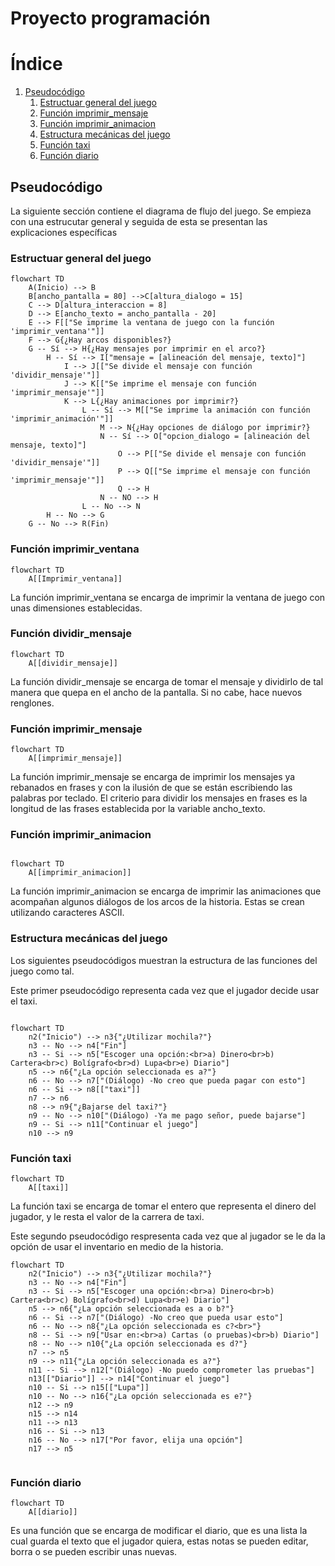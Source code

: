 # Proyecto programación
# Índice
1. [Pseudocódigo](#pseudocódigo)
    1. [Estructuar general del juego](#estructuar-general-del-juego)
    2. [Función imprimir_mensaje](#función-imprimir_mensaje)
    3. [Función imprimir_animacion](#función-imprimir_animacion)
    4. [Estructura mecánicas del juego](#estructura-mecanicas-del-juego)
    5. [Función taxi](#función-taxi)
    6. [Función diario](#función-diario)

## Pseudocódigo
La siguiente sección contiene el diagrama de flujo del juego. Se empieza con una estrucutar general y seguida de esta se presentan las explicaciones específicas
### Estructuar general del juego
```mermaid
flowchart TD
    A(Inicio) --> B
    B[ancho_pantalla = 80] -->C[altura_dialogo = 15]
    C --> D[altura_interaccion = 8]
    D --> E[ancho_texto = ancho_pantalla - 20]
    E --> F[["Se imprime la ventana de juego con la función 'imprimir_ventana'"]]
    F --> G{¿Hay arcos disponibles?}
    G -- Sí --> H{¿Hay mensajes por imprimir en el arco?}
        H -- Sí --> I["mensaje = [alineación del mensaje, texto]"]
            I --> J[["Se divide el mensaje con función 'dividir_mensaje'"]]
            J --> K[["Se imprime el mensaje con función 'imprimir_mensaje'"]]
            K --> L{¿Hay animaciones por imprimir?}
                L -- Sí --> M[["Se imprime la animación con función 'imprimir_animación'"]]
                    M --> N{¿Hay opciones de diálogo por imprimir?}
                    N -- Sí --> O["opcion_dialogo = [alineación del mensaje, texto]"]
                        O --> P[["Se divide el mensaje con función 'dividir_mensaje'"]]
                        P --> Q[["Se imprime el mensaje con función 'imprimir_mensaje'"]]
                        Q --> H
                    N -- NO --> H
                L -- No --> N
        H -- No --> G
    G -- No --> R(Fin)
```
### Función imprimir_ventana
```mermaid
flowchart TD
    A[[Imprimir_ventana]]
```
La función imprimir_ventana se encarga de imprimir la ventana de juego con unas dimensiones establecidas.

### Función dividir_mensaje
```mermaid
flowchart TD
    A[[dividir_mensaje]]
```
La función dividir_mensaje se encarga de tomar el mensaje y dividirlo de tal manera que quepa en el ancho de la pantalla. Si no cabe, hace nuevos renglones.

### Función imprimir_mensaje
```mermaid
flowchart TD
    A[[imprimir_mensaje]]
```
La función imprimir_mensaje se encarga de imprimir los mensajes ya rebanados en frases y con la ilusión de que se están escribiendo las palabras por teclado.
El criterio para dividir los mensajes en frases es la longitud de las frases establecida por la variable ancho_texto.


### Función imprimir_animacion
```mermaid

flowchart TD
    A[[imprimir_animacion]]
```
La función imprimir_animacion se encarga de imprimir las animaciones que acompañan algunos diálogos de los arcos de la historia. Estas se crean utilizando caracteres ASCII.

### Estructura mecánicas del juego
Los siguientes pseudocódigos muestran la estructura de las funciones del juego como tal.

Este primer pseudocódigo representa cada vez que el jugador decide usar el taxi.
```mermaid

flowchart TD
    n2("Inicio") --> n3{"¿Utilizar mochila?"}
    n3 -- No --> n4["Fin"]
    n3 -- Si --> n5["Escoger una opción:<br>a) Dinero<br>b) Cartera<br>c) Bolígrafo<br>d) Lupa<br>e) Diario"]
    n5 --> n6{"¿La opción seleccionada es a?"}
    n6 -- No --> n7["(Diálogo) -No creo que pueda pagar con esto"]
    n6 -- Si --> n8[["taxi"]]
    n7 --> n6
    n8 --> n9{"¿Bajarse del taxi?"}
    n9 -- No --> n10["(Diálogo) -Ya me pago señor, puede bajarse"]
    n9 -- Si --> n11["Continuar el juego"]
    n10 --> n9
```
### Función taxi
```mermaid
flowchart TD
    A[[taxi]]
```
La función taxi se encarga de tomar el entero que representa el dinero del jugador, y le resta el valor de la carrera de taxi.

Este segundo pseudocódigo respresenta cada vez que al jugador se le da la opción de usar el inventario en medio de la historia.
```mermaid
flowchart TD
    n2("Inicio") --> n3{"¿Utilizar mochila?"}
    n3 -- No --> n4["Fin"]
    n3 -- Si --> n5["Escoger una opción:<br>a) Dinero<br>b) Cartera<br>c) Bolígrafo<br>d) Lupa<br>e) Diario"]
    n5 --> n6{"¿La opción seleccionada es a o b?"}
    n6 -- Si --> n7["(Diálogo) -No creo que pueda usar esto"]
    n6 -- No --> n8{"¿La opción seleccionada es c?<br>"}
    n8 -- Si --> n9["Usar en:<br>a) Cartas (o pruebas)<br>b) Diario"]
    n8 -- No --> n10{"¿La opción seleccionada es d?"}
    n7 --> n5
    n9 --> n11{"¿La opción seleccionada es a?"}
    n11 -- Si --> n12["(Diálogo) -No puedo comprometer las pruebas"]
    n13[["Diario"]] --> n14["Continuar el juego"]
    n10 -- Si --> n15[["Lupa"]]
    n10 -- No --> n16{"¿La opción seleccionada es e?"}
    n12 --> n9
    n15 --> n14
    n11 --> n13
    n16 -- Si --> n13
    n16 -- No --> n17["Por favor, elija una opción"]
    n17 --> n5


```

### Función diario
```mermaid
flowchart TD
    A[[diario]]
```
Es una función que se encarga de modificar el diario, que es una lista la cual guarda el texto que el jugador quiera, estas notas se pueden editar, borra o se pueden escribir unas nuevas.
